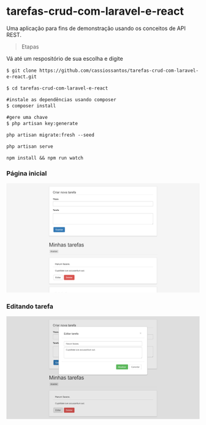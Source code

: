 # tarefas-crud-com-laravel-e-react

Uma aplicação para fins de demonstração usando os conceitos de API REST.

>Etapas

Vá até um respositório de sua escolha e digite 
````
$ git clone https://github.com/cassiossantos/tarefas-crud-com-laravel-e-react.git
````
````
$ cd tarefas-crud-com-laravel-e-react
````
````
#instale as dependências usando composer
$ composer install
````
````
#gere uma chave 
$ php artisan key:generate
````
````
php artisan migrate:fresh --seed
````
````
php artisan serve
````

````
npm install && npm run watch
````




<h3>Página inicial</h3>


![alt text](https://github.com/cassiossantos/tarefas-crud-com-laravel-e-react/blob/master/resources/images/home.png)


<h3>Editando tarefa</h3>


![alt text](https://github.com/cassiossantos/tarefas-crud-com-laravel-e-react/blob/master/resources/images/editar.png)
